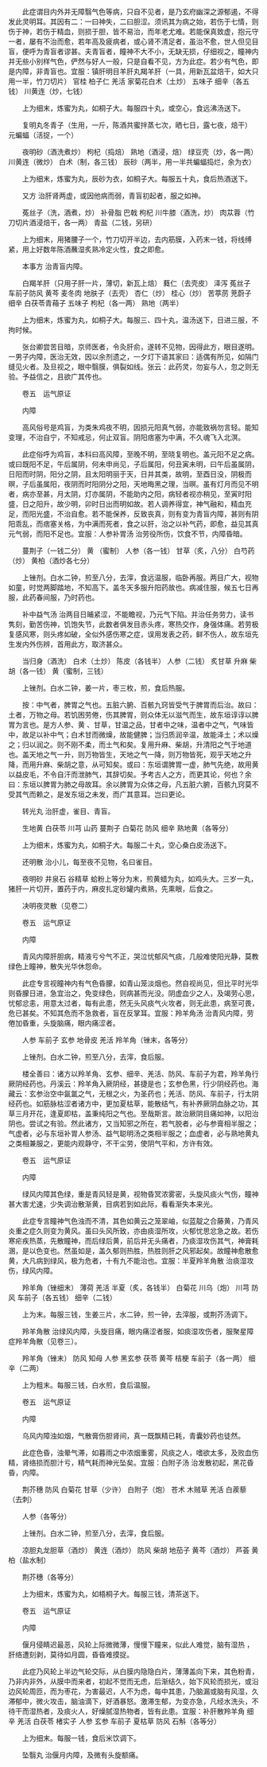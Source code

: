 <!-- { "loadSidebar": true } -->
　　此症谓目内外并无障翳气色等病，只自不见者，是乃玄府幽深之源郁遏，不得发此灵明耳。其因有二：一曰神失，二曰胆涩。须讯其为病之始，若伤于七情，则伤于神，若伤于精血，则损于胆，皆不易治，而年老尤难。若能保真致虚，抱元守一者，屡有不治而愈，若年高及疲病者，或心肾不清足者，虽治不愈，世人但见目盲，便呼为青盲者谬甚。夫青盲者，瞳神不大不小，无缺无损，仔细视之，瞳神内并无些小别样气色，俨然与好人一般，只是自看不见，方为此症。若少有气色，即是内障，非青盲也。宜服：镇肝明目羊肝丸羯羊肝（一具，用新瓦盆焙干，如大只用一半，竹刀切片） 官桂 柏子仁 羌活 家菊花白术（土炒） 五味子 细辛（各五钱） 川黄连（炒，七钱）

　　上为细末，炼蜜为丸，如桐子大。每服四十丸，或空心，食远沸汤送下。

　　复明丸冬青子（生用，一斤，陈酒共蜜拌蒸七次，晒七日，露七夜，焙干） 元蝙蝠（活捉，一个）

　　夜明砂（酒洗煮炒） 枸杞（捣焙） 熟地（酒浸，焙） 绿豆壳（炒，各一两） 川黄连（微炒） 白术（制，各三钱） 辰砂（两半，用一半共蝙蝠捣烂，余为衣）

　　上为细末，炼蜜为丸，辰砂为衣，如桐子大。每服五十丸，食后热酒送下。

　　又方 治肝肾两虚，或因他病而弱，青盲初起者，服之如神。

　　菟丝子（洗，酒煮，炒） 补骨脂 巴戟 枸杞 川牛膝（酒洗，炒） 肉苁蓉（竹刀切片酒浸焙干，各一两） 青盐（二钱，另研）

　　上为细末，用猪腰子一个，竹刀切开半边，去内筋膜，入药末一钱，将线缚紧，用上好数年陈酒蘸湿炙熟冷定火性，食之即愈。

　　本事方 治青盲内障。

　　白羯羊肝（只用子肝一片，薄切，新瓦上焙） 蕤仁（去壳皮） 泽泻 菟丝子 车前子防风 黄芩 麦冬肉 地肤子（去壳） 杏仁（炒） 桂心（炒） 苦葶苈 茺蔚子 细辛 白茯苓青葙子 五味子 枸杞（各一两） 熟地（两半）

　　上为细末，炼蜜为丸，如桐子大。每服三、四十丸，温汤送下，日进三服，不拘时候。

　　张台卿尝苦目暗，京师医者，令灸肝俞，遂转不见物，因得此方，眼目遂明。一男子内障，医治无效，因以余剂遗之，一夕灯下语其家曰：适偶有所见，如隔门缝见火者。及旦视之，眼中翳膜，俱裂如线。张云：此药灵，勿妄与人，忽之则无验。予益信之，且欲广其传也。

　　卷五　运气原证

　　内障

　　高风俗号是鸡盲，为类朱鸡夜不明，因损元阳真气弱，亦能致祸勿言轻。能知变理，不治自宁，不知戒忌，何止双盲。阴阳痞塞为中满，不久魂飞入北溟。

　　此症俗呼为鸡盲，本科曰高风障，至晚不明，至晓复明也。盖元阳不足之病。或曰既阳不足，午后属阴，何未申尚见，子后属阳，何丑寅未明，曰午后虽属阴，日阳而时阴，阳分之阴，且太阳明丽于天，日并其类，故明，至酉日没，阴极而暝，子后虽属阳，夜阴而时阳阴分之阳，天地晦黑之理，当暝。虽有灯月而见不明者，病亦至甚，月太阴，灯亦属阴，不能助内之阳，病轻者视亦稍见，至寅时阳盛，日之阳升，故少明，卯时日出而明如故。若人调养得宜，神气融和，精血充足，而阳光盛，不治自愈。若不能保养，反致丧真，则有变为青盲内障，甚则有阴阳乖乱，而痞塞关格，为中满而死者，食之以肝，治之以补气药，即愈，益见其真元气弱，而阳不足也。宜服：人参补胃汤 治劳役所伤，饮食不节，内障昏暗。

　　蔓荆子（一钱二分） 黄 （蜜制） 人参（各一钱） 甘草（炙，八分） 白芍药（炒） 黄柏（酒炒各七分）

　　上锉剂。白水二钟，煎至八分，去滓，食远温服，临卧再服。两目广大，视物如童，时觉两脚踏地，不知高下。盖冬天多服升阳药故也。病减住服，候五七日再服，此药春间服，乃时药也。

　　补中益气汤 治两目日晡紧涩，不能瞻视，乃元气下陷。并治任务劳力，读书隽刻，勤苦伤神，饥饱失节，此数者俱发目赤头疼，寒热交作，身强体痛。若劳极复感风寒，则头疼如破，全似外感伤寒之症，误用发表之药，鲜不伤人，故东垣先生发内外伤辨，首用此方，取济甚众。

　　当归身（酒洗） 白术（土炒） 陈皮（各钱半） 人参（二钱） 炙甘草 升麻 柴胡（各一钱） 黄（蜜制，三钱）

　　上锉剂。白水二钟，姜一片，枣三枚，煎，食后热服。

　　按：中气者，脾胃之气也。五脏六腑、百骸九窍皆受气于脾胃而后治。故曰：土者，万物之母。若饥困劳倦，伤其脾胃，则众体无以滋气而生，故东垣谆谆以脾胃为言也。是方人参、黄 、甘草，甘温之品，甘者中之味，温者中之气，气味皆中，故足以补中气；白术甘而微燥，故能健脾；当归质润辛温，故能泽土；术以燥之；归以润之。则不刚不柔，而土气和矣。复用升麻、柴胡，升清阳之气于地道也。盖天地之气一升，则万物皆生，天地之气一降，则万物皆死，观乎天地之升降，而用升麻、柴胡之意，从可知矣。或曰：东垣谓脾胃一虚，肺气先绝，故用黄 以益皮毛，不令自汗而泄肺气，其辞切矣。予考古人之方，而更其论，何也？余曰：东垣以脾胃为肺之母故耳。余以脾胃为众体之母，凡五脏六腑，百骸九窍莫不受其气而赖之，是发东垣之未发，而广其意耳。岂曰更论。

　　转光丸 治肝虚，雀目、青盲。

　　生地黄 白茯苓 川芎 山药 蔓荆子 白菊花 防风 细辛 熟地黄（各等分）

　　上为细末，炼蜜为丸，如桐子大。每服二十丸，空心桑白皮汤送下。

　　还明散 治小儿，每至夜不见物，名曰雀目。

　　夜明砂 井泉石 谷精草 蛤粉上等分为末，煎黄蜡为丸，如鸡头大。三岁一丸，猪肝一片切开，置药于内，麻皮扎定砂罐内煮熟，先熏眼，后食之。

　　决明夜灵散（见卷二）

　　卷五　运气原证

　　内障

　　青风内障肝胆病，精液亏兮气不正，哭泣忧郁风气痰，几般难使阳光静，莫教绿色上瞳神，散失光华休怨命。

　　此症专言视瞳神内有气色昏朦，如青山笼淡烟也。然自视尚见，但比平时光华则昏朦日进，急宜治之，免变绿色，则病甚而光没。阴虚血少之人，及竭劳心思，忧郁忿恚，用意太过者，每有此患，然无头风痰气火攻者，则无此患，病至可畏，危已甚矣。不知其危而不急救者，盲在反掌耳。宜服：羚羊角汤 治青风内障，劳倦加昏重，头旋脑痛，眼内痛涩者。

　　人参 车前子 玄参 地骨皮 羌活 羚羊角（锉末，各等分）

　　上锉剂。白水二钟，煎至八分，去滓，食后服。

　　楼全善曰：诸方以羚羊角、玄参、细辛、羌活、防风、车前子为君，羚羊角行厥阴经药也。丹溪云：羚羊角入厥阴经，甚捷是也；玄参色黑，行少阴经药也。海藏云：玄参治空中氤氲之气，无根之火，为圣药也；羌活、防风、车前子，行太阴经药也。如筋脉枯涩者诸方中，更加夏枯草，能散结气，有补养厥阴血脉之功，其草三月开花，逢夏即枯，盖秉纯阳之气也。至哉斯言。故治厥阴目痛如神，以阳治阴也。尝试之有验。然此诸方，又当知邪之所在，若气脱者，必与参膏相半服之；气虚者，必与东垣补胃人参汤、益气聪明汤之类相半服之；血虚者，必与熟地黄丸之类相兼服之，更能内观静守，不干尘劳，使阴气平和，方许有效。

　　卷五　运气原证

　　内障

　　绿风内障其色绿，重是青风轻是黄，视物昏冥浓雾密，头旋风痰火气伤，瞳神甚大害尤速，少失调治散渐黄，目病若到如此际，看看渐失本来光。

　　此症专言瞳神气色浊而不清，其色如黄云之笼翠岫，似蓝靛之合藤黄，乃青风炎重之症久则变为黄风。虽曰头风所致，亦由痰湿所攻，火郁忧思忿急之故。若伤寒疟疾热蒸，先散瞳神，而后绿后黄，前后并无头痛者，乃痰湿攻伤其气，神膏耗溷，是以色变也。然虽如是，盖久郁则热胜，热胜则肝之风邪起矣。故瞳神愈散愈黄，大凡病到绿风，极为危者，十有九不能治也。宜服：半夏羚羊角散 治痰湿攻伤，绿风内障。

　　羚羊角（锉细末） 薄荷 羌活 半夏（炙，各钱半） 白菊花 川乌（炮） 川芎 防风 车前子（各五钱） 细辛（二钱）

　　上为末。每服三钱，生姜三片，水二钟，煎一钟，去滓服，或荆芥汤调下。

　　羚羊角散 治绿风内障，头旋目痛，眼内痛涩者服，如痰湿攻伤者，服聚星障症羚羊角散（见卷三）。

　　羚羊角（锉末） 防风 知母 人参 黑玄参 茯苓 黄芩 桔梗 车前子（各一两） 细辛（二两）

　　上为粗末。每服三钱，白水煎，食后温服。

　　卷五　运气原证

　　内障

　　乌风内障浊如烟，气散膏伤胆肾间，真一既飘精已耗，青囊妙药也徒然。

　　此症色昏，浊晕气滞，如暮雨之中浓烟重雾，风痰之人，嗜欲太多，及败血伤精，肾络损而胆汁亏，精气耗而神光坠矣。宜服：白附子汤 治发散初起，黑花昏昏，内障。

　　荆芥穗 防风 白菊花 甘草（少许） 白附子（炮） 苍术 木贼草 羌活 白蒺藜（去刺）

　　人参（各等分）

　　上锉剂。白水二钟，煎至八分，去滓，食后服。

　　凉胆丸龙胆草（酒炒） 黄连（酒炒） 防风 柴胡 地茄子 黄芩（酒炒） 芦荟 黄柏（盐水制）

　　荆芥穗（各等分）

　　上为细末，炼蜜为丸，如梧桐子大。每服三钱，清茶送下。

　　卷五　运气原证

　　内障

　　偃月侵睛迟最恶，风轮上际微微薄，慢慢下瞳来，似此人难觉，脑有湿热 ，肝络遭刻剥，莫待如月圆，昏昏难摸捉。

　　此症乃风轮上半边气轮交际，从白膜内隐隐白片，薄薄盖向下来，其色粉青，乃非内非外，从膜中而来者，初起不觉而无虑，后渐结久，始下风轮而损光，或沿边风轮周匝，而为枣花，为害最迟，人不为虑，每中其患，乃脑漏或脑有风湿，久滞郁中，微火攻击，脑油滴下，好酒暴怒。激滞生郁，为变亦急，凡经水洗头，不待干而湿热者，及痰火人，好燥腻湿热物者，皆有此患。宜服：补肝散羚羊角 细辛 羌活 白茯苓 楮实子 人参 玄参 车前子 夏枯草 防风 石斛（各等分）

　　上为细末。每服一钱，食后米饮调下。

　　坠翳丸 治偃月内障，及微有头旋额痛。

